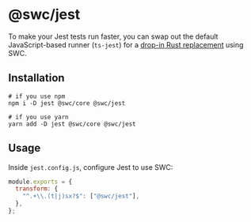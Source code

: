 # @swc/jest

To make your Jest tests run faster, you can swap out the default JavaScript-based runner (`ts-jest`) for a [drop-in Rust replacement](https://github.com/swc-project/jest) using SWC.

## Installation

```shell
# if you use npm
npm i -D jest @swc/core @swc/jest

# if you use yarn
yarn add -D jest @swc/core @swc/jest
```

## Usage

Inside `jest.config.js`, configure Jest to use SWC:

```js
module.exports = {
  transform: {
    "^.+\\.(t|j)sx?$": ["@swc/jest"],
  },
};
```
